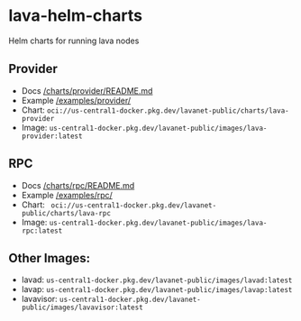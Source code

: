 # lava-helm-charts
Helm charts for running lava nodes

## Provider

- Docs [/charts/provider/README.md](/charts/provider/README.md)
- Example [/examples/provider/](/examples/provider)
- Chart: `oci://us-central1-docker.pkg.dev/lavanet-public/charts/lava-provider`
- Image: `us-central1-docker.pkg.dev/lavanet-public/images/lava-provider:latest`

## RPC

- Docs [/charts/rpc/README.md](/charts/rpc/README.md)
- Example [/examples/rpc/](/examples/rpc)
- Chart: ` oci://us-central1-docker.pkg.dev/lavanet-public/charts/lava-rpc`
- Image: `us-central1-docker.pkg.dev/lavanet-public/images/lava-rpc:latest`

## Other Images:
- lavad: `us-central1-docker.pkg.dev/lavanet-public/images/lavad:latest`
- lavap: `us-central1-docker.pkg.dev/lavanet-public/images/lavap:latest`
- lavavisor: `us-central1-docker.pkg.dev/lavanet-public/images/lavavisor:latest`
